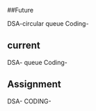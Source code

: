 ##Future

DSA-circular queue
Coding- 
## current 

DSA- queue
Coding- 

## Assignment

DSA- 
CODING-
